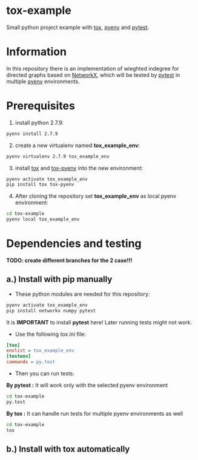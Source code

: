 ﻿tox-example
===========

Small python project example with [tox](https://testrun.org/tox/latest/), [pyenv](https://github.com/yyuu/pyenv) and [pytest](http://pytest.org/latest/).

# Information

In this repository there is an implementation of wieghted indegree for directed graphs based on [NetworkX](https://networkx.github.io/), which will be tested by [pytest](http://pytest.org/latest/) in multiple [pyenv](https://github.com/yyuu/pyenv) environments.

# Prerequisites

   1. install python 2.7.9:
   
   ```bash
   pyenv install 2.7.9
   ```
   
   2. create a new virtualenv named __tox_example_env__:

   ```bash
   pyenv virtualenv 2.7.9 tox_example_env
   ```
   
   3. install [tox](https://pypi.python.org/pypi/tox) and [tox-pyenv](https://pypi.python.org/pypi/tox-pyenv) into the new environment:

   ```bash
   pyenv activate tox_example_env
   pip install tox tox-pyenv
   ``` 

   4. After cloning the repository set __tox_example_env__ as local pyenv environment:
   
   ```bash
   cd tox-example
   pyenv local tox_example_env
   ```

# Dependencies and testing

__TODO: create different branches for the 2 case!!!__

## a.) Install with pip manually

   * These python modules are needed for this repository:
   
   ```bash
   pyenv activate tox_example_env
   pip install networkx numpy pytest
   ```
   
   It is __IMPORTANT__ to install __pytest__ here! Later running tests might not work.
   
   * Use the following _tox.ini_ file:
   ```ini
   [tox]
   envlist = tox_example_env
   [testenv]
   commands = py.test
   ```
   
   * Then you can run tests:
   
   __By pytest :__ It will work only with the selected pyenv environment
     
   ```bash
   cd tox-example
   py.test  
   ```
   
   __By tox :__ It can handle run tests for multiple pyenv environments as well
     
   ```bash
   cd tox-example
   tox
   ```   
   

## b.) Install with tox automatically




